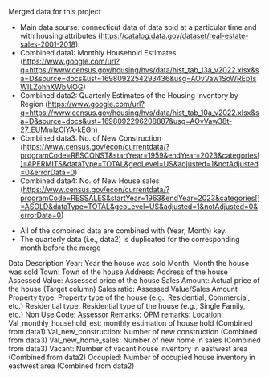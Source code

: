 Merged data for this project

- Main data sourse: connecticut data of data sold at a particular time and with housing attributes (https://catalog.data.gov/dataset/real-estate-sales-2001-2018)
- Combined data1: Monthly Household Estimates  (https://www.google.com/url?q=https://www.census.gov/housing/hvs/data/hist_tab_13a_v2022.xlsx&sa=D&source=docs&ust=1698092254293436&usg=AOvVaw1SoWREp1sWILZohhXWbMOG)
- Combined data2: Quarterly Estimates of the Housing Inventory by Region (https://www.google.com/url?q=https://www.census.gov/housing/hvs/data/hist_tab_10a_v2022.xlsx&sa=D&source=docs&ust=1698092296208887&usg=AOvVaw38t-27_EUMmIzClYA-kEGh)
- Combined data3: No. of New Construction (https://www.census.gov/econ/currentdata/?programCode=RESCONST&startYear=1959&endYear=2023&categories[]=APERMITS&dataType=TOTAL&geoLevel=US&adjusted=1&notAdjusted=0&errorData=0)
- Combined data4: No. of New House sales (https://www.census.gov/econ/currentdata/?programCode=RESSALES&startYear=1963&endYear=2023&categories[]=ASOLD&dataType=TOTAL&geoLevel=US&adjusted=1&notAdjusted=0&errorData=0)
* All of the combined data are combined with (Year, Month) key.
* The quarterly data (i.e., data2) is duplicated for the corresponding month before the merge

Data Description
Year: Year the house was sold
Month: Month the house was sold
Town: Town of the house
Address: Address of the house
Assessed Value: Assessed price of the house
Sales Amount: Actual price of the house (Target column)
Sales ratio: Assessed Value/Sales Amount
Property type: Property type of the house (e.g., Residential, Commercial, etc.)
Residential type: Residential type of the house (e.g., Single Family, etc.)
Non Use Code:
Assessor Remarks:
OPM remarks:
Location:
Val_monthly_household_est: monthly estimation of house hold (Combined from data1)
Val_new_construction: Number of new construction (Combined from data3)
Val_new_home_sales: Number of new home in sales (Combined from data3)
Vacant: Number of vacant house inventory in eastwest area (Combined from data2)
Occupied: Number of occupied house inventory in eastwest area (Combined from data2)
